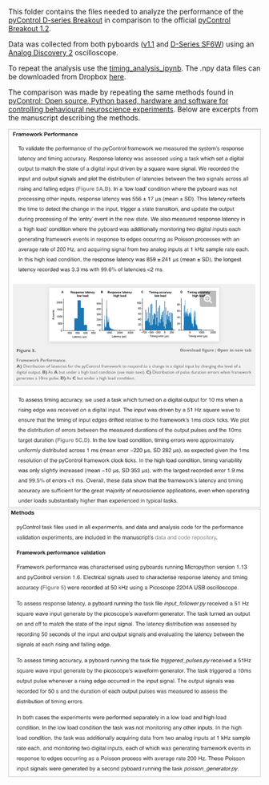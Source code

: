 This folder contains the files needed to analyze the performance of the [pyControl D-series Breakout](https://karpova-lab.github.io/pyControl-D-Series-Breakout/) in comparison to the official [pyControl Breakout 1.2](https://pycontrol.readthedocs.io/en/latest/user-guide/hardware/#breakout-board-12). 

Data was collected from both pyboards ([v1.1](https://store.micropython.org/product/PYBv1.1#_) and [D-Series SF6W](https://store.micropython.org/product/PYBD-SF6-W4F2)) using an [Analog Discovery 2](https://reference.digilentinc.com/reference/instrumentation/analog-discovery-2/start) oscilloscope.

To repeat the analysis use the [timing_analysis_ipynb](https://github.com/Karpova-Lab/pyControl-D-Series-Breakout/blob/master/benchmarking/timing_analysis.ipynb). The .npy data files can be downloaded from Dropbox [here](https://www.dropbox.com/sh/ct0zpvxmnmsktt1/AABsgd3lGLtRtKHfQOnN4Qg-a?dl=0).

The comparison was made by repeating the same methods found in [pyControl: Open source, Python based, hardware and software for controlling behavioural neuroscience experiments](https://www.biorxiv.org/content/10.1101/2021.02.22.432227v1). Below are excerpts from the manuscript describing the methods.

![](excerpt_1.png)
![](excerpt_2.png)
